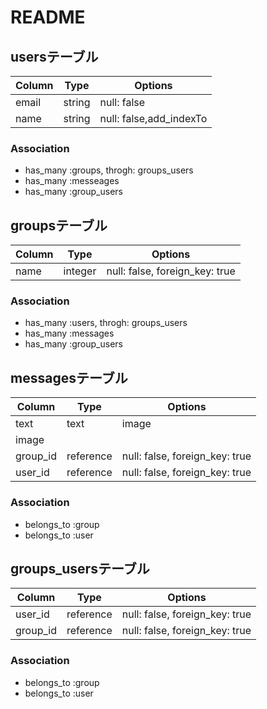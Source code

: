 # README

## usersテーブル
|Column|Type|Options|
|------|----|-------|
|email|string|null: false|
|name|string|null: false,add_indexTo|
### Association
- has_many :groups, throgh: groups_users
- has_many :messeages
- has_many :group_users

## groupsテーブル
|Column|Type|Options|
|------|----|-------|
|name|integer|null: false, foreign_key: true| 
### Association
- has_many :users, throgh: groups_users
- has_many :messages
- has_many :group_users

## messagesテーブル
|Column|Type|Options|
|------|----|-------|
|text|text|image|null: false|
|image|
|group_id|reference|null: false, foreign_key: true|
|user_id|reference|null: false, foreign_key: true|
### Association
- belongs_to :group
- belongs_to :user

## groups_usersテーブル
|Column|Type|Options|
|------|----|-------|
|user_id|reference|null: false, foreign_key: true|
|group_id|reference|null: false, foreign_key: true|
### Association
- belongs_to :group
- belongs_to :user